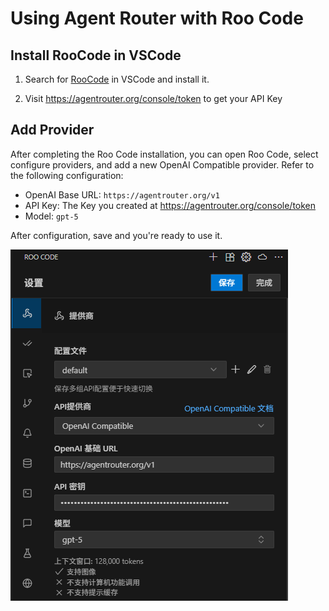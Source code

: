 # Using Agent Router with Roo Code

## Install RooCode in VSCode

1. Search for [RooCode](https://marketplace.visualstudio.com/items?itemName=RooVeterinaryInc.roo-cline) in VSCode and install it.

2. Visit https://agentrouter.org/console/token to get your API Key

## Add Provider

After completing the Roo Code installation, you can open Roo Code, select configure providers, and add a new OpenAI Compatible provider. Refer to the following configuration:

- OpenAI Base URL: `https://agentrouter.org/v1`
- API Key: The Key you created at https://agentrouter.org/console/token
- Model: `gpt-5`

After configuration, save and you're ready to use it.

![](./img/roo-code.png)
